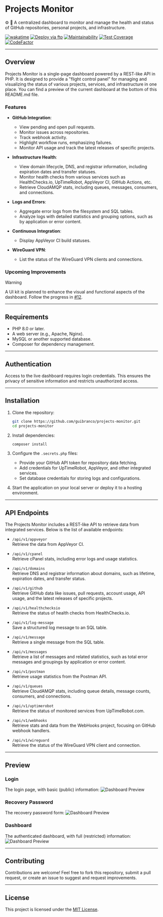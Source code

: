 # Projects Monitor

⚙️ 🔔 A centralized dashboard to monitor and manage the health and status of GitHub repositories, personal projects, and infrastructure.

[![wakatime](https://wakatime.com/badge/github/guibranco/projects-monitor.svg)](https://wakatime.com/badge/github/guibranco/projects-monitor)
[![Deploy via ftp](https://github.com/guibranco/Projects-Monitor/actions/workflows/deploy.yml/badge.svg)](https://github.com/guibranco/Projects-Monitor/actions/workflows/deploy.yml)
[![Maintainability](https://api.codeclimate.com/v1/badges/576a4ac11de09db48520/maintainability)](https://codeclimate.com/github/guibranco/projects-monitor/maintainability)
[![Test Coverage](https://api.codeclimate.com/v1/badges/576a4ac11de09db48520/test_coverage)](https://codeclimate.com/github/guibranco/projects-monitor/test_coverage)
[![CodeFactor](https://www.codefactor.io/repository/github/guibranco/projects-monitor/badge)](https://www.codefactor.io/repository/github/guibranco/projects-monitor)

---

## Overview

Projects Monitor is a single-page dashboard powered by a REST-like API in PHP. It is designed to provide a "flight control panel" for managing and visualizing the status of various projects, services, and infrastructure in one place. 
You can find a preview of the current dashboard at the bottom of this README.md file.

### Features

- **GitHub Integration**:
  - View pending and open pull requests.
  - Monitor issues across repositories.
  - Track webhook activity.
  - Highlight workflow runs, emphasizing failures.
  - Monitor API usage and track the latest releases of specific projects.

- **Infrastructure Health**:
  - View domain lifecycle, DNS, and registrar information, including expiration dates and transfer statuses.
  - Monitor health checks from various services such as HealthChecks.io, UpTimeRobot, AppVeyor CI, GitHub Actions, etc.
  - Retrieve CloudAMQP stats, including queues, messages, consumers, and connections.

- **Logs and Errors**:
  - Aggregate error logs from the filesystem and SQL tables.
  - Analyze logs with detailed statistics and grouping options, such as by application or error content.

- **Continuous Integration**:
  - Display AppVeyor CI build statuses.

- **WireGuard VPN**:
  - List the status of the WireGuard VPN clients and connections.

### Upcoming Improvements

> [!Warning]
> A UI kit is planned to enhance the visual and functional aspects of the dashboard. Follow the progress in [#12](https://github.com/guibranco/projects-monitor/issues/12).

---

## Requirements

- PHP 8.0 or later.
- A web server (e.g., Apache, Nginx).
- MySQL or another supported database.
- Composer for dependency management.

---

## Authentication

Access to the live dashboard requires login credentials. This ensures the privacy of sensitive information and restricts unauthorized access.

---

## Installation

1. Clone the repository:
   ```bash
   git clone https://github.com/guibranco/projects-monitor.git
   cd projects-monitor
   ```

2. Install dependencies:
   ```bash
   composer install
   ```

3. Configure the `.secrets.php` files:
   - Provide your GitHub API token for repository data fetching.
   - Add credentials for UpTimeRobot, AppVeyor, and other integrated services.
   - Set database credentials for storing logs and configurations.

4. Start the application on your local server or deploy it to a hosting environment.

---

## API Endpoints

The Projects Monitor includes a REST-like API to retrieve data from integrated services. Below is the list of available endpoints:

- `/api/v1/appveyor`  
  Retrieve the data from AppVeyor CI.

- `/api/v1/cpanel`  
  Retrieve cPanel stats, including error logs and usage statistics.

- `/api/v1/domains`  
  Retrieve DNS and registrar information about domains, such as lifetime, expiration dates, and transfer status.

- `/api/v1/github`  
  Retrieve GitHub data like issues, pull requests, account usage, API usage, and the latest releases of specific projects.

- `/api/v1/healthchecksio`  
  Retrieve the status of health checks from HealthChecks.io.

- `/api/v1/log-message`  
  Save a structured log message to an SQL table.

- `/api/v1/message`  
  Retrieve a single message from the SQL table.

- `/api/v1/messages`  
  Retrieve a list of messages and related statistics, such as total error messages and groupings by application or error content.

- `/api/v1/postman`  
  Retrieve usage statistics from the Postman API.

- `/api/v1/queues`  
  Retrieve CloudAMQP stats, including queue details, message counts, consumers, and connections.

- `/api/v1/uptimerobot`  
  Retrieve the status of monitored services from UpTimeRobot.com.

- `/api/v1/webhooks`  
  Retrieve stats and data from the WebHooks project, focusing on GitHub webhook handlers.

- `/api/v1/wireguard`  
  Retrieve the status of the WireGuard VPN client and connection.

---

## Preview

### Login

The login page, with basic (public) information:
![Dashboard Preview](projects-monitor-login.png)

### Recovery Password

The recovery password form:
![Dashboard Preview](projects-monitor-recovery-password.png)

### Dashboard

The authenticated dashboard, with full (restricted) information:
![Dashboard Preview](projects-monitor-dashboard.png)

---

## Contributing

Contributions are welcome! Feel free to fork this repository, submit a pull request, or create an issue to suggest and request improvements.

---

## License

This project is licensed under the [MIT License](LICENSE).
